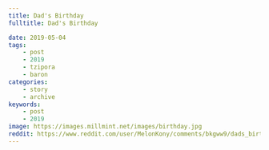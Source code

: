 ```yaml
---
title: Dad's Birthday
fulltitle: Dad's Birthday

date: 2019-05-04
tags:
    - post
    - 2019
    - tzipora
    - baron
categories:
    - story
    - archive
keywords:
    - post
    - 2019
image: https://images.millmint.net/images/birthday.jpg
reddit: https://www.reddit.com/user/MelonKony/comments/bkgww9/dads_birthday/
---
```


